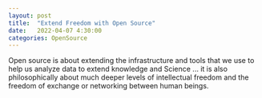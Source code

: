 ```yaml
---
layout: post
title:  "Extend Freedom with Open Source"
date:   2022-04-07 4:30:00
categories: OpenSource
---
```


Open source is about extending the infrastructure and tools that we use to help us analyze data to extend knowledge and Science ... it is also philosophically about much deeper levels of intellectual freedom and the freedom of exchange or networking between human beings.